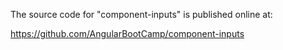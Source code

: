 The source code for "component-inputs" is published online at:

https://github.com/AngularBootCamp/component-inputs

